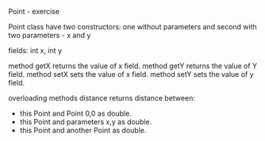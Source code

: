 Point - exercise

Point class have two constructors: one without parameters and second with two parameters - x and y

fields: int x, int y

method getX returns the value of x field.
method getY returns the value of Y field.
method setX sets the value of x field.
method setY sets the value of y field.

overloading methods distance returns distance between:

- this Point and Point 0,0 as double.
- this Point and parameters x,y as double.
- this Point and another Point as double.